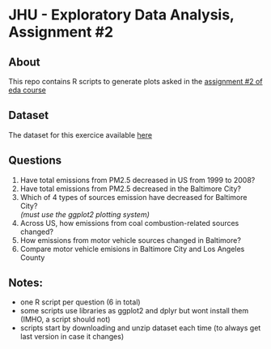 # JHU - Exploratory Data Analysis, Assignment #2

## About
This repo contains R scripts to generate plots asked in the [assignment #2 of eda course](https://www.coursera.org/learn/exploratory-data-analysis/peer/b5Ecl/course-project-2)

## Dataset
The dataset for this exercice available [here](https://d396qusza40orc.cloudfront.net/exdata%2Fdata%2FNEI_data.zip)

## Questions
1. Have total emissions from PM2.5 decreased in US from 1999 to 2008?
2. Have total emissions from PM2.5 decreased in the Baltimore City?
3. Which of 4 types of sources emission have decreased for Baltimore City?  
_(must use the ggplot2 plotting system)_
4. Across US, how emissions from coal combustion-related sources changed?
5. How emissions from motor vehicle sources changed in Baltimore?
6. Compare motor vehicle emisions in Baltimore City and Los Angeles County

## Notes:  
* one R script per question (6 in total)
* some scripts use libraries as ggplot2 and dplyr but wont install them (IMHO, a script should not)
* scripts start by downloading and unzip dataset each time (to always get last version in case it changes)
